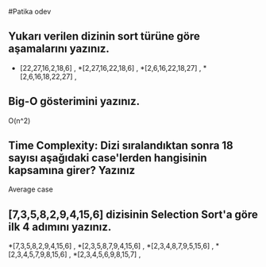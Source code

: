 #Patika odev

## Yukarı verilen dizinin sort türüne göre aşamalarını yazınız.

* [22,27,16,2,18,6] ,
*[2,27,16,22,18,6] ,
*[2,6,16,22,18,27] ,
*[2,6,16,18,22,27] ,

## Big-O gösterimini yazınız.
 O(n^2)
## Time Complexity: Dizi sıralandıktan sonra 18 sayısı aşağıdaki case'lerden hangisinin kapsamına girer? Yazınız
Average case

## [7,3,5,8,2,9,4,15,6] dizisinin Selection Sort'a göre ilk 4 adımını yazınız.
*[7,3,5,8,2,9,4,15,6] ,
*[2,3,5,8,7,9,4,15,6] ,
*[2,3,4,8,7,9,5,15,6] ,
*[2,3,4,5,7,9,8,15,6] ,
*[2,3,4,5,6,9,8,15,7] ,


